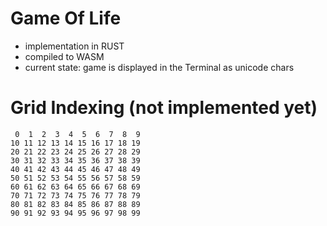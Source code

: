# Game Of Life
- implementation in RUST
- compiled to WASM
- current state: game is displayed in the Terminal as unicode chars

# Grid Indexing (not implemented yet)
```
 0  1  2  3  4  5  6  7  8  9
10 11 12 13 14 15 16 17 18 19
20 21 22 23 24 25 26 27 28 29
30 31 32 33 34 35 36 37 38 39
40 41 42 43 44 45 46 47 48 49
50 51 52 53 54 55 56 57 58 59
60 61 62 63 64 65 66 67 68 69
70 71 72 73 74 75 76 77 78 79
80 81 82 83 84 85 86 87 88 89
90 91 92 93 94 95 96 97 98 99
```
